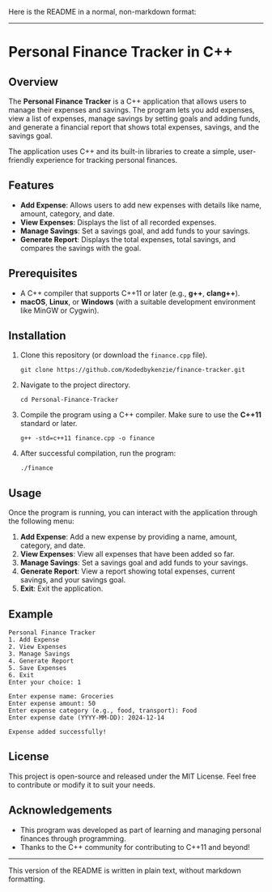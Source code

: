 Here is the README in a normal, non-markdown format:

---

# Personal Finance Tracker in C++

## Overview

The **Personal Finance Tracker** is a C++ application that allows users to manage their expenses and savings. The program lets you add expenses, view a list of expenses, manage savings by setting goals and adding funds, and generate a financial report that shows total expenses, savings, and the savings goal.

The application uses C++ and its built-in libraries to create a simple, user-friendly experience for tracking personal finances.

## Features

- **Add Expense**: Allows users to add new expenses with details like name, amount, category, and date.
- **View Expenses**: Displays the list of all recorded expenses.
- **Manage Savings**: Set a savings goal, and add funds to your savings.
- **Generate Report**: Displays the total expenses, total savings, and compares the savings with the goal.

## Prerequisites

- A C++ compiler that supports C++11 or later (e.g., **g++**, **clang++**).
- **macOS**, **Linux**, or **Windows** (with a suitable development environment like MinGW or Cygwin).

## Installation

1. Clone this repository (or download the `finance.cpp` file).
   ```
   git clone https://github.com/Kodedbykenzie/finance-tracker.git
   ```

2. Navigate to the project directory.
   ```
   cd Personal-Finance-Tracker
   ```

3. Compile the program using a C++ compiler. Make sure to use the **C++11** standard or later.
   ```
   g++ -std=c++11 finance.cpp -o finance
   ```

4. After successful compilation, run the program:
   ```
   ./finance
   ```

## Usage

Once the program is running, you can interact with the application through the following menu:

1. **Add Expense**: Add a new expense by providing a name, amount, category, and date.
2. **View Expenses**: View all expenses that have been added so far.
3. **Manage Savings**: Set a savings goal and add funds to your savings.
4. **Generate Report**: View a report showing total expenses, current savings, and your savings goal.
5. **Exit**: Exit the application.

## Example

```
Personal Finance Tracker
1. Add Expense
2. View Expenses
3. Manage Savings
4. Generate Report
5. Save Expenses
6. Exit
Enter your choice: 1

Enter expense name: Groceries
Enter expense amount: 50
Enter expense category (e.g., food, transport): Food
Enter expense date (YYYY-MM-DD): 2024-12-14

Expense added successfully!
```

## License

This project is open-source and released under the MIT License. Feel free to contribute or modify it to suit your needs.

## Acknowledgements

- This program was developed as part of learning and managing personal finances through programming.
- Thanks to the C++ community for contributing to C++11 and beyond!

--- 

This version of the README is written in plain text, without markdown formatting.